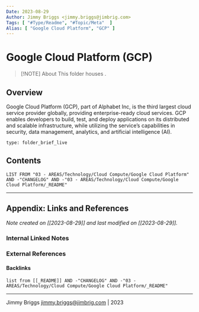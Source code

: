 ```yaml
---
Date: 2023-08-29
Author: Jimmy Briggs <jimmy.briggs@jimbrig.com>
Tags: [ "#Type/Readme", "#Topic/Meta"  ]
Alias: [ "Google Cloud Platform", "GCP" ]
---
```


# Google Cloud Platform (GCP)

> [!NOTE] About
> This folder houses .

## Overview

Google Cloud Platform (GCP), part of Alphabet Inc, is the third largest cloud service provider globally, providing enterprise-ready cloud services. GCP enables developers to build, test, and deploy applications on its distributed and scalable infrastructure, while utilizing the service’s capabilities in security, data management, analytics, and artificial intelligence (AI).


```ccard
type: folder_brief_live
```
 

## Contents

```dataview
LIST FROM "03 - AREAS/Technology/Cloud Compute/Google Cloud Platform" AND -"CHANGELOG" AND -"03 - AREAS/Technology/Cloud Compute/Google Cloud Platform/_README"
```

***

## Appendix: Links and References

*Note created on [[2023-08-29]] and last modified on [[2023-08-29]].*

### Internal Linked Notes

### External References

#### Backlinks

```dataview
list from [[_README]] AND -"CHANGELOG" AND -"03 - AREAS/Technology/Cloud Compute/Google Cloud Platform/_README"
```


***

Jimmy Briggs <jimmy.briggs@jimbrig.com> | 2023
